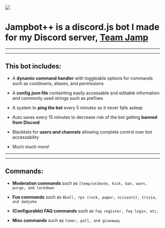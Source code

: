 ![](https://media.discordapp.net/attachments/722174152357707776/724385495378821170/20200416_063556_0000.png?width=1023&height=256)

# Jampbot++ is a discord.js bot I made for my Discord server, [Team Jamp](https://discord.gg/STbuRN)

---

---

## This bot includes:

- A **dynamic command handler** with toggleable options for commands such as cooldowns, aliases, and permissions

- A **config.json file** containting easily accessable and editable information and commonly used strings such as prefixes

- A system to **ping the bot** every 5 minutes so it never falls asleep

- Auto saves every 15 minutes to decrease risk of the bot getting **banned from Discord**

- Blacklists for **users _and_ channels** allowing complete control over bot accessability

- Much much more!

---

---

## Commands:

- **Moderation commands** such as `[temp/un]mute, kick, ban, warn, purge, and lockdown`

- **Fun commands** such as `8ball, rps (rock, paper, scissors), trivia, and dadjoke`

- **(Configurable) FAQ commands** such as `faq register, faq login, etc.`

- **Misc commands** such as `timer, poll, and giveaway`



